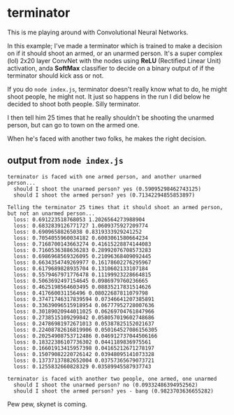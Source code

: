 # terminator
This is me playing around with Convolutional Neural Networks.

In this example; I've made a terminator which is trained to make a decision on if it should shoot an armed, or an unarmed person.  It's a super complex (lol) 2x20 layer ConvNet with the nodes using **ReLU** (Rectified Linear Unit) activation, anda **SoftMax** classifier to decide on a binary output of if the terminator should kick ass or not.

If you do `node index.js`, terminator doesn't really know what to do, he might shoot people, he might not.  It just so happens in the run I did below he decided to shoot both people.  Silly terminator.

I then tell him 25 times that he really shouldn't be shooting the unarmed person, but can go to town on the armed one.

When he's faced with another two folks, he makes the right decision.

## output from `node index.js`

```
terminator is faced with one armed person, and another unarmed person...
  should I shoot the unarmed person? yes (0.59095298462743125)
  should I shoot the armed person? yes (0.71342294855853897)

Telling the terminator 25 times that it should shoot an armed person, but not an unarmed person...
  loss: 0.691223518768053 1.2026564273988904
  loss: 0.6832839126771727 1.0609375927209774
  loss: 0.69096588265038 0.8319333929241252
  loss: 0.7054055960034182 0.6003061580664234
  loss: 0.7168700143663274 0.41615228874144083
  loss: 0.7160536388636283 0.28992076708573283
  loss: 0.6986968569326095 0.21096368409092445
  loss: 0.6634354749269977 0.16178602276295967
  loss: 0.6179689828935704 0.1310602133107184
  loss: 0.5579467971776478 0.11199923228664815
  loss: 0.5063692497154645 0.0986979760236665
  loss: 0.4625198564603495 0.08835217831514626
  loss: 0.417660031156496 0.08022687811079798
  loss: 0.37471746317839594 0.07346641207385891
  loss: 0.33639096515918954 0.06777952728007636
  loss: 0.30189020944011025 0.06269704761847966
  loss: 0.2738515109299842 0.058057019602748686
  loss: 0.24786981972671013 0.05387825152021637
  loss: 0.22408782616819906 0.050164527086156305
  loss: 0.20254908753712486 0.046912737044506166
  loss: 0.18322386107736302 0.0441189836975561
  loss: 0.16601913415957398 0.04165212671278197
  loss: 0.15079082220726142 0.03948095141073328
  loss: 0.13737137882652004 0.03757365679073721
  loss: 0.1255832660828329 0.03589945587937743

terminator is faced with another two people, one armed, one unarmed
  should I shoot the unarmed person? no (0.09332486394952562)
  should I shoot the armed person? yes - bang (0.9823703636655282)
```

Pew pew, skynet is coming.
